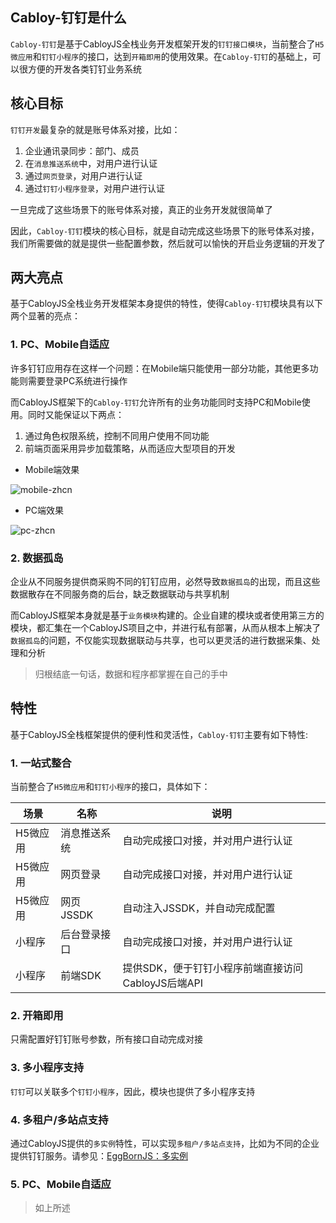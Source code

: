 ## Cabloy-钉钉是什么

`Cabloy-钉钉`是基于CabloyJS全栈业务开发框架开发的`钉钉接口模块`，当前整合了`H5微应用`和`钉钉小程序`的接口，达到`开箱即用`的使用效果。在`Cabloy-钉钉`的基础上，可以很方便的开发各类钉钉业务系统

## 核心目标

`钉钉开发`最复杂的就是账号体系对接，比如：

1. 企业通讯录同步：部门、成员
2. 在`消息推送系统`中，对用户进行认证
2. 通过`网页登录`，对用户进行认证
3. 通过`钉钉小程序登录`，对用户进行认证

一旦完成了这些场景下的账号体系对接，真正的业务开发就很简单了

因此，`Cabloy-钉钉`模块的核心目标，就是自动完成这些场景下的账号体系对接，我们所需要做的就是提供一些配置参数，然后就可以愉快的开启业务逻辑的开发了

## 两大亮点

基于CabloyJS全栈业务开发框架本身提供的特性，使得`Cabloy-钉钉`模块具有以下两个显著的亮点：

### 1. PC、Mobile自适应

许多钉钉应用存在这样一个问题：在Mobile端只能使用一部分功能，其他更多功能则需要登录PC系统进行操作

而CabloyJS框架下的`Cabloy-钉钉`允许所有的业务功能同时支持PC和Mobile使用。同时又能保证以下两点：
  1. 通过角色权限系统，控制不同用户使用不同功能
  2. 前端页面采用异步加载策略，从而适应大型项目的开发

- Mobile端效果

![mobile-zhcn](https://portal.cabloy.com/api/a/file/file/download/a4b86debef2044ad86b84d378f2db594.gif)

- PC端效果

![pc-zhcn](https://portal.cabloy.com/api/a/file/file/download/32ef8d7bb0d24bc79d314051758cc91a.gif)

### 2. 数据孤岛

企业从不同服务提供商采购不同的钉钉应用，必然导致`数据孤岛`的出现，而且这些数据散存在不同服务商的后台，缺乏数据联动与共享机制

而CabloyJS框架本身就是基于`业务模块`构建的。企业自建的模块或者使用第三方的模块，都汇集在一个CabloyJS项目之中，并进行私有部署，从而从根本上解决了`数据孤岛`的问题，不仅能实现数据联动与共享，也可以更灵活的进行数据采集、处理和分析

> 归根结底一句话，数据和程序都掌握在自己的手中

## 特性

基于CabloyJS全栈框架提供的便利性和灵活性，`Cabloy-钉钉`主要有如下特性:

### 1. 一站式整合

当前整合了`H5微应用`和`钉钉小程序`的接口，具体如下：

|场景|名称|说明|
|--|--|--|
|H5微应用|消息推送系统|自动完成接口对接，并对用户进行认证|
|H5微应用|网页登录|自动完成接口对接，并对用户进行认证|
|H5微应用|网页JSSDK|自动注入JSSDK，并自动完成配置|
|小程序|后台登录接口|自动完成接口对接，并对用户进行认证|
|小程序|前端SDK|提供SDK，便于钉钉小程序前端直接访问CabloyJS后端API|

### 2. 开箱即用

只需配置好钉钉账号参数，所有接口自动完成对接

### 3. 多小程序支持

`钉钉`可以关联多个`钉钉小程序`，因此，模块也提供了多小程序支持

### 4. 多租户/多站点支持

通过CabloyJS提供的`多实例`特性，可以实现`多租户/多站点支持`，比如为不同的企业提供钉钉服务。请参见：[EggBornJS：多实例](https://cabloy.com/zh-cn/articles/multi-instance.html)

### 5. PC、Mobile自适应

> 如上所述
